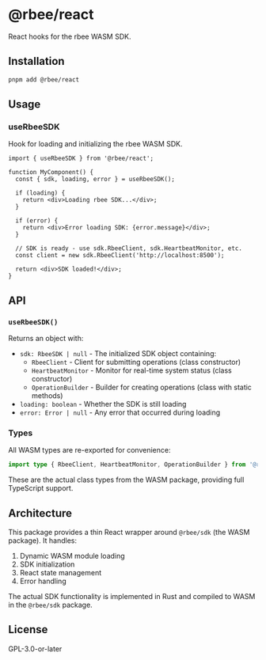 # @rbee/react

React hooks for the rbee WASM SDK.

## Installation

```bash
pnpm add @rbee/react
```

## Usage

### useRbeeSDK

Hook for loading and initializing the rbee WASM SDK.

```tsx
import { useRbeeSDK } from '@rbee/react';

function MyComponent() {
  const { sdk, loading, error } = useRbeeSDK();

  if (loading) {
    return <div>Loading rbee SDK...</div>;
  }

  if (error) {
    return <div>Error loading SDK: {error.message}</div>;
  }

  // SDK is ready - use sdk.RbeeClient, sdk.HeartbeatMonitor, etc.
  const client = new sdk.RbeeClient('http://localhost:8500');
  
  return <div>SDK loaded!</div>;
}
```

## API

### `useRbeeSDK()`

Returns an object with:

- `sdk: RbeeSDK | null` - The initialized SDK object containing:
  - `RbeeClient` - Client for submitting operations (class constructor)
  - `HeartbeatMonitor` - Monitor for real-time system status (class constructor)
  - `OperationBuilder` - Builder for creating operations (class with static methods)
- `loading: boolean` - Whether the SDK is still loading
- `error: Error | null` - Any error that occurred during loading

### Types

All WASM types are re-exported for convenience:

```typescript
import type { RbeeClient, HeartbeatMonitor, OperationBuilder } from '@rbee/react';
```

These are the actual class types from the WASM package, providing full TypeScript support.

## Architecture

This package provides a thin React wrapper around `@rbee/sdk` (the WASM package). It handles:

1. Dynamic WASM module loading
2. SDK initialization
3. React state management
4. Error handling

The actual SDK functionality is implemented in Rust and compiled to WASM in the `@rbee/sdk` package.

## License

GPL-3.0-or-later
